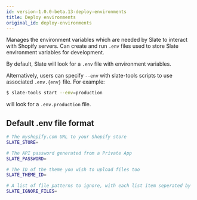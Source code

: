 ```yaml
---
id: version-1.0.0-beta.13-deploy-environments
title: Deploy environments
original_id: deploy-environments
---
```


Manages the environment variables which are needed by Slate to interact with Shopify servers. Can create and run `.env` files used to store Slate environment variables for development.

By default, Slate will look for a `.env` file with environment variables.

Alternatively, users can specify `--env` with slate-tools scripts to use associated `.env.{env}` file. For example:

```bash
$ slate-tools start --env=production
```

will look for a `.env.production` file.

## Default .env file format

```bash
# The myshopify.com URL to your Shopify store
SLATE_STORE=

# The API password generated from a Private App
SLATE_PASSWORD=

# The ID of the theme you wish to upload files too
SLATE_THEME_ID=

# A list of file patterns to ignore, with each list item seperated by ':'
SLATE_IGNORE_FILES=
```
